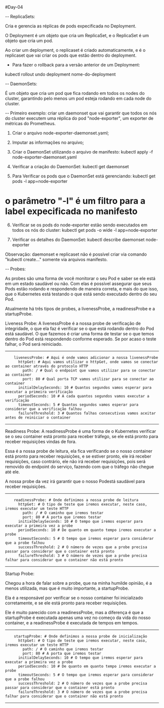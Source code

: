 #Day-04

-- ReplicaSets:

Cria e gerencia as réplicas de pods expecificada no Deployment.

O Deployment é um objeto que cria um ReplicaSet, e o ReplicaSet é um objeto que cria um pod.

Ao criar um deployment, o replicaset é criado automaticamente, e é o replicaset que vai criar os pods que estão dentro do deployment.


* Para fazer o rollback para a versão anterior de um Deployment:

kubectl rollout undo deployment nome-do-deployment


-- DaemonSets:

É um objeto que cria um pod que fica rodando em todos os nodes do cluster, garantindo pelo menos um pod esteja rodando em cada node do cluster.



--
Primeiro exemplo: criar um daemonset que vai garantir que todos os nós do cluster executem uma réplica do pod "node-exporter", um exporter de métricas do Prometheus.

1. Criar o arquivo node-exporter-daemonset.yaml;

2. Imputar as informações no arquivo;

3. Criar o DaemonSet utilizando o arquivo de manifesto:
kubectl apply -f node-exporter-daemonset.yaml

4. Verificar a criação do DaemonSet:
kubectl get daemonset

5. Para Verificar os pods que o DaemonSet está gerenciando:
kubectl get pods -l app=node-exporter 

# o parâmetro "-l" é um filtro para a label expecificada no manifesto

6. Verificar se os pods do node-exporter estão sendo executados em todos os nós do cluster:
kubectl get pods -o wide -l app=node-exporter

7. Verificar os detalhes do DaemonSet:
kubectl describe daemonset node-exporter



Observação:
daemonset e replicaset não é possível criar via comando "kubectl create..." somente via arquivos manifesto.



-- Probes:

As probes são uma forma de você monitorar o seu Pod e saber se ele está em um estado saudável ou não. 
Com elas é possível assegurar que seus Pods estão rodando e respondendo de maneira correta, e mais do que isso, que o Kubernetes está testando o que está sendo executado dentro do seu Pod.

Atualmente há três tipos de probes, a livenessProbe, a readinessProbe e a startupProbe. 

Liveness Probe:
A livenessProbe é a nossa probe de verificação de integridade, o que ela faz é verificar se o que está rodando dentro do Pod está saudável. 
O que fazemos é criar uma forma de testar se o que temos dentro do Pod está respondendo conforme esperado. Se por acaso o teste falhar, o Pod será reiniciado.

---
        livenessProbe: # Aqui é onde vamos adicionar a nossa livenessProbe
          httpGet: # Aqui vamos utilizar o httpGet, onde vamos se conectar ao container através do protocolo HTTP
            path: / # Qual o endpoint que vamos utilizar para se conectar ao container
            port: 80 # Qual porta TCP vamos utilizar para se conectar ao container
          initialDelaySeconds: 10 # Quantos segundos vamos esperar para executar a primeira verificação
          periodSeconds: 10 # A cada quantos segundos vamos executar a verificação
          timeoutSeconds: 5 # Quantos segundos vamos esperar para considerar que a verificação falhou
          failureThreshold: 3 # Quantos falhas consecutivas vamos aceitar antes de reiniciar o container
---



Readiness Probe:
A readinessProbe é uma forma de o Kubernetes verificar se o seu container está pronto para receber tráfego, se ele está pronto para receber requisições vindas de fora.

Essa é a nossa probe de leitura, ela fica verificando se o nosso container está pronto para receber requisições, e se estiver pronto, ele irá receber requisições, caso contrário, ele não irá receber requisições, pois será removido do endpoint do serviço, fazendo com que o tráfego não chegue até ele.

A nossa probe da vez irá garantir que o nosso Podestá saudável para receber requisições.


---
        readinessProbe: # Onde definimos a nossa probe de leitura
          httpGet: # O tipo de teste que iremos executar, neste caso, iremos executar um teste HTTP
            path: / # O caminho que iremos testar
            port: 80 # A porta que iremos testar
          initialDelaySeconds: 10 # O tempo que iremos esperar para executar a primeira vez a probe
          periodSeconds: 10 # De quanto em quanto tempo iremos executar a probe
          timeoutSeconds: 5 # O tempo que iremos esperar para considerar que a probe falhou
          successThreshold: 2 # O número de vezes que a probe precisa passar para considerar que o container está pronto
          failureThreshold: 3 # O número de vezes que a probe precisa falhar para considerar que o container não está pronto
---


Startup Probe:

Chegou a hora de falar sobre a probe, que na minha humilde opinião, é a menos utilizada, mas que é muito importante, a startupProbe.

Ela é a responsável por verificar se o nosso container foi inicializado corretamente, e se ele está pronto para receber requisições.

Ele é muito parecido com a readinessProbe, mas a diferença é que a startupProbe é executada apenas uma vez no começo da vida do nosso container, e a readinessProbe é executada de tempos em tempos.

---
        startupProbe: # Onde definimos a nossa probe de inicialização
          httpGet: # O tipo de teste que iremos executar, neste caso, iremos executar um teste HTTP
            path: / # O caminho que iremos testar
            port: 80 # A porta que iremos testar
          initialDelaySeconds: 10 # O tempo que iremos esperar para executar a primeira vez a probe
          periodSeconds: 10 # De quanto em quanto tempo iremos executar a probe
          timeoutSeconds: 5 # O tempo que iremos esperar para considerar que a probe falhou
          successThreshold: 2 # O número de vezes que a probe precisa passar para considerar que o container está pronto
          failureThreshold: 3 # O número de vezes que a probe precisa falhar para considerar que o container não está pronto
---

